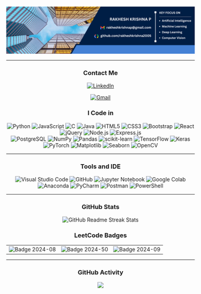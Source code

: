 <p align="center">
  <img src="https://github.com/rakheshkrishna2005/rakheshkrishna2005/blob/main/Background.png" alt="Background">
</p>

---

<h3 align="center">Contact Me</h3>
<p align="center">
  <a href="https://www.linkedin.com/in/rakhesh-krishna-p/">
    <img src="https://img.shields.io/badge/LinkedIn-0077B5?style=flat&logo=linkedin&logoColor=white" alt="LinkedIn">
  </a>
</p>
<p align="center">
    <a href="mailto:rakheshkrishnap@gmail.com">
    <img src="https://img.shields.io/badge/Gmail-D14836?style=flat&logo=gmail&logoColor=white" alt="Gmail">
  </a>
</p>

<h3 align="center">I Code in</h3>
<p align="center">
  <img src="https://img.shields.io/badge/Python-3776AB?style=flat&logo=python&logoColor=white" alt="Python">
  <img src="https://img.shields.io/badge/JavaScript-F7DF1E?style=flat&logo=javascript&logoColor=black" alt="JavaScript">
  <img src="https://img.shields.io/badge/C-00599C?style=flat&logo=c&logoColor=white" alt="C">
  <img src="https://img.shields.io/badge/Java-ED8B00?style=flat&logo=openjdk&logoColor=white" alt="Java">
  <img src="https://img.shields.io/badge/HTML5-E34F26?style=flat&logo=html5&logoColor=white" alt="HTML5">
  <img src="https://img.shields.io/badge/CSS3-1572B6?style=flat&logo=css3&logoColor=white" alt="CSS3">
  <img src="https://img.shields.io/badge/Bootstrap-563D7C?style=flat&logo=bootstrap&logoColor=white" alt="Bootstrap">
  <img src="https://img.shields.io/badge/react-%2320232a.svg?style=flat&logo=react&logoColor=%2361DAFB" alt="React">
  <img src="https://img.shields.io/badge/jquery-%230769AD.svg?style=flat&logo=jquery&logoColor=white" alt="jQuery">
  <img src="https://img.shields.io/badge/Node.js-43853D?style=flat&logo=node.js&logoColor=white" alt="Node.js">
  <img src="https://img.shields.io/badge/Express.js-404D59?style=flat" alt="Express.js">
  </br>
  <img src="https://img.shields.io/badge/PostgreSQL-316192?style=flat&logo=postgresql&logoColor=white" alt="PostgreSQL">
  <img src="https://img.shields.io/badge/numpy-%23013243.svg?style=flat&logo=numpy&logoColor=white" alt="NumPy">
  <img src="https://img.shields.io/badge/pandas-%23150458.svg?style=flat&logo=pandas&logoColor=white" alt="Pandas">
  <img src="https://img.shields.io/badge/scikit--learn-%23F7931E.svg?style=flat&logo=scikit-learn&logoColor=white" alt="scikit-learn">
  <img src="https://img.shields.io/badge/TensorFlow-%23FF6F00.svg?style=flat&logo=TensorFlow&logoColor=white" alt="TensorFlow">
  <img src="https://img.shields.io/badge/Keras-%23D00000.svg?style=flat&logo=Keras&logoColor=white" alt="Keras">
  <img src="https://img.shields.io/badge/PyTorch-EE4C2C?style=flat&logo=pytorch&logoColor=white" alt="PyTorch">
  <img src="https://img.shields.io/badge/Matplotlib-%23ffffff.svg?style=flat&logo=Matplotlib&logoColor=black" alt="Matplotlib">
  <img src="https://img.shields.io/badge/Seaborn-2F4F4F?style=flat&logoColor=white" alt="Seaborn">
  <img src="https://img.shields.io/badge/OpenCV-5C3EE8?style=flat&logo=opencv&logoColor=white" alt="OpenCV">
</p>

---

<h3 align="center">Tools and IDE</h3>
<p align="center">
  <img src="https://img.shields.io/badge/Visual%20Studio%20Code-0078d7.svg?style=flat&logo=visual-studio-code&logoColor=white" alt="Visual Studio Code">
  <img src="https://img.shields.io/badge/github-%23121011.svg?style=flat&logo=github&logoColor=white" alt="GitHub">
  <img src="https://img.shields.io/badge/jupyter-%23FA0F00.svg?style=flat&logo=jupyter&logoColor=white" alt="Jupyter Notebook">
  <img src="https://img.shields.io/badge/Colab-F9AB00?style=flat&logo=googlecolab&color=525252" alt="Google Colab">
  <img src="https://img.shields.io/badge/Anaconda-%2344A833.svg?style=flat&logo=anaconda&logoColor=white" alt="Anaconda">
  <img src="https://img.shields.io/badge/pycharm-143?style=flat&logo=pycharm&logoColor=black&color=black&labelColor=green" alt="PyCharm">
  <img src="https://img.shields.io/badge/Postman-FF6C37?style=flat&logo=postman&logoColor=white" alt="Postman">
  <img src="https://img.shields.io/badge/powershell-5391FE?style=flat&logo=powershell&logoColor=white" alt="PowerShell">
</p>

---

<h3 align="center">GitHub Stats</h3>
<div align="center">
  <img src="https://github-readme-streak-stats.herokuapp.com/?user=rakheshkrishna2005&theme=radical&card_width=500" alt="GitHub Readme Streak Stats">
</div>

<h3 align="center">LeetCode Badges</h3>
<table align="center">
  <tr>
    <td align="center">
      <img src="https://assets.leetcode.com/static_assets/public/images/badges/2024/gif/2024-08.gif" alt="Badge 2024-08" width="100">
      <br>
    </td>
    <td align="center">
      <img src="https://assets.leetcode.com/static_assets/marketing/2024-50.gif" alt="Badge 2024-50" width="100">
      <br>
    </td>
    <td align="center">
      <img src="https://assets.leetcode.com/static_assets/public/images/badges/2024/gif/2024-09.gif" alt="Badge 2024-09" width="100">
      <br>
    </td>
  </tr>
</table>

---

<h3 align="center">GitHub Activity</h3>
<div align="center">
    <img src="https://github-readme-activity-graph.vercel.app/graph?username=rakheshkrishna2005&bg_color=0d1117&color=ffffff&line=00ff88&point=ffffff&area=true&hide_border=true">
</div>
